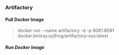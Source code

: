 ### Artifactory
#### Pull Docker Image
> docker run --name artifactory -d -p 8081:8081 docker.bintray.io/jfrog/artifactory-oss:latest
##### Run Docker Image
> 

